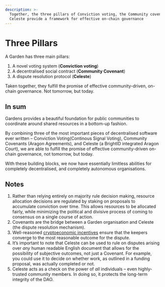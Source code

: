 ```yaml
---
description: >-
  Together, the three pillars of Conviction voting, the Community covenant, and
  Celeste provide a framework for effective on-chain governance
---
```


# Three Pillars

A Garden has three main pillars:

1. A novel voting system \(**Conviction voting**\)
2. A decentralised social contract \(**Community Covenant**\)
3. A dispute resolution protocol \(**Celeste**\)

Taken together, they fulfill the promise of effective community-driven, on-chain governance. Not tomorrow, but today.



## **In sum**

Gardens provides a beautiful foundation for public communities to coordinate around shared resources in a bottom-up fashion.

By combining three of the most important pieces of decentralised software ever written – Conviction Voting\(Continous Signal Voting\), Community Covenants \(Aragon Agreements\), and Celeste \(a BrightID integrated Aragon Court\), we are able to fulfill the promise of effective community-driven on-chain governance, not tomorrow, but today.

With these building blocks, we now have essentially limitless abilities for completely decentralised, and completely autonomous organisations.

## **Notes**

1. Rather than relying entirely on majority rule decision making, resource allocation decisions are regulated by staking on proposals to accumulate conviction over time. This allows resources to be allocated fairly, while minimizing the political and divisive process of coming to consensus on a single course of action.
2. Covenants are the bridge between a Garden organisation and Celeste \(the dispute resolution mechanism\).
3. Well-reasoned [cryptoeconomic incentives](https://1hive.gitbook.io/celeste/keepers/dispute-lifecycle) ensure that the keepers converge to the most reasonable outcome for the dispute.
4. It’s important to note that Celeste can be used to rule on disputes arising over _any_ human readable English document that allows for the possibility of subjective outcomes, not just a Covenant. For example, you could use it to decide on whether work, as outlined in a funding proposal, was actually completed or not.
5. Celeste acts as a check on the power of _all_ individuals – even highly-trusted community members. In doing so, it protects the long-term integrity of the DAO.

